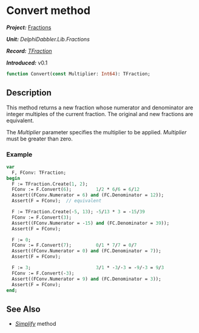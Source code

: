 # Convert method

***Project:*** [Fractions](../API.md)

***Unit:*** _DelphiDabbler.Lib.Fractions_

***Record:*** [_TFraction_](./TFraction.md)

***Introduced:*** v0.1

```pascal
function Convert(const Multiplier: Int64): TFraction;
```

## Description

This method returns a new fraction whose numerator and denominator are integer multiples of the current fraction. The original and new fractions are equivalent.

The _Multiplier_ parameter specifies the multiplier to be applied. _Multiplier_ must be greater than zero.

### Example

```pascal
var
  F, FConv: TFraction;
begin
  F := TFraction.Create(1, 2);
  FConv := F.Convert(6);         1/2 * 6/6 = 6/12
  Assert((FConv.Numerator = 6) and (FC.Denominator = 12));
  Assert(F = FConv);  // equivalent

  F := TFraction.Create(-5, 13); -5/13 * 3 = -15/39
  FConv := F.Convert(3);
  Assert((FConv.Numerator = -15) and (FC.Denominator = 39));
  Assert(F = FConv);

  F := 0;
  FConv := F.Convert(7);         0/1 * 7/7 = 0/7
  Assert((FConv.Numerator = 0) and (FC.Denominator = 7));
  Assert(F = FConv);

  F := 3;                        3/1 * -3/-3 = -9/-3 = 9/3
  FConv := F.Convert(-3);
  Assert((FConv.Numerator = 9) and (FC.Denominator = 3));
  Assert(F = FConv);
end;
```

## See Also

* [_Simplify_](./TFraction-Simplify.md) method
